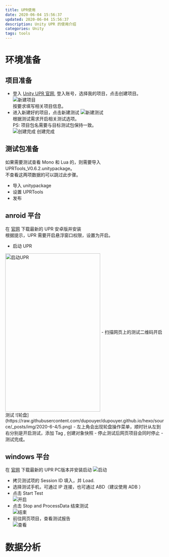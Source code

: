 ```yaml
---
title: UPR使用
date: 2020-06-04 15:56:37
updated: 2020-06-04 15:56:37
description: Unity UPR 的使用介绍
categories: Unity
tags: tools
---
```


# 环境准备
## 项目准备
- 登入 [Unity UPR 官网](https://upr.unity.com/), 登入账号，选择我的项目，点击创建项目。  
![新建项目](https://raw.githubusercontent.com/dupouyer/dupouyer.github.io/hexo/source/_posts/img/2020-6-4/1.png)  
按要求填写相关项目信息。
- 进入新建好的项目，点击新建测试
![新建测试](https://raw.githubusercontent.com/dupouyer/dupouyer.github.io/hexo/source/_posts/img/2020-6-4/2.png)  
根据测试需求开启相关测试选项。  
PS: 项目包名需要与目标测试包保持一致。  
![创建完成](https://raw.githubusercontent.com/dupouyer/dupouyer.github.io/hexo/source/_posts/img/2020-6-4/3.png)
创建完成  
## 测试包准备
如果需要测试查看 Mono 和 Lua 的，则需要导入 UPRTools_V0.6.2.unitypackage。  
不查看这两项数据的可以跳过此步骤。
- 导入 unitypackage
- 设置 UPRTools
- 发布

## anroid 平台
在 [官网](https://upr.unity.com/download) 下载最新的 UPR 安卓版并安装   
根据提示，UPR 需要开启悬浮窗口权限，设置为开启。  
- 启动 UPR  
 <img src="https://raw.githubusercontent.com/dupouyer/dupouyer.github.io/hexo/source/_posts/img/2020-6-4/4.png" width = "300" height = "500" alt="启动UPR" align=center />
- 扫描网页上的测试二维码开启测试  
![轮盘](https://raw.githubusercontent.com/dupouyer/dupouyer.github.io/hexo/source/_posts/img/2020-6-4/5.png)
- 左上角会出现轮盘操作菜单，顺时针从左到右分别是开启测试，添加 Tag , 创建对象快照
- 停止测试后网页项目会同时停止
- 测试完成。

## windows 平台
在 [官网](https://upr.unity.com/download) 下载最新的 UPR PC版本并安装启动
![启动](https://raw.githubusercontent.com/dupouyer/dupouyer.github.io/hexo/source/_posts/img/2020-6-4/6.png)
- 拷贝测试项的 Session ID 填入，并 Load.
- 选择测试手机，可通过 IP 连接，也可通过 ABD（建议使用 ADB ）
- 点击 Start Test  
![开启](https://raw.githubusercontent.com/dupouyer/dupouyer.github.io/hexo/source/_posts/img/2020-6-4/7.png)
- 点击 Stop and ProcessData 结束测试  
![结束](https://raw.githubusercontent.com/dupouyer/dupouyer.github.io/hexo/source/_posts/img/2020-6-4/8.png)
- 前往网页项目，查看测试报告  
![查看](https://raw.githubusercontent.com/dupouyer/dupouyer.github.io/hexo/source/_posts/img/2020-6-4/9.png)

# 数据分析
